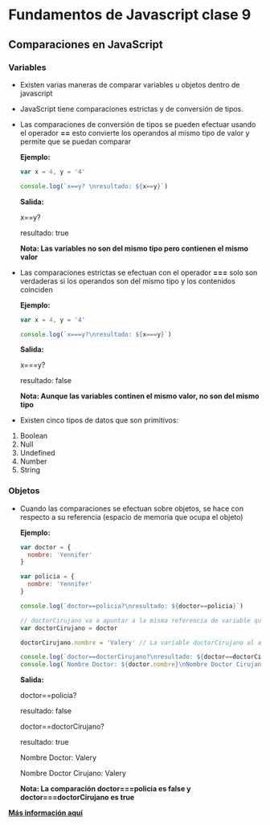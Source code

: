 # Fundamentos de Javascript clase 9

## Comparaciones en JavaScript

### Variables

* Existen varias maneras de comparar variables u objetos dentro de javascript

* JavaScript tiene comparaciones estrictas y de conversión de tipos.

* Las comparaciones de conversión de tipos se pueden efectuar usando el operador **==** esto convierte los operandos al mismo tipo de valor y permite que se puedan comparar

  **Ejemplo:**

  ```Javascript
  var x = 4, y = '4'

  console.log(`x==y? \nresultado: ${x==y}`)
  ```

  **Salida:**

  x==y?

  resultado: true

  **Nota: Las variables no son del mismo tipo pero contienen el mismo valor**

* Las comparaciones estrictas se efectuan con el operador **===** solo son verdaderas si los operandos son del mismo tipo y los contenidos coinciden

  **Ejemplo:**

  ```Javascript
  var x = 4, y = '4'

  console.log(`x===y?\nresultado: ${x===y}`)
  ```

  **Salida:**

  x===y?

  resultado: false

  **Nota: Aunque las variables continen el mismo valor, no son del mismo tipo**

* Existen cinco tipos de datos que son primitivos:

1. Boolean
2. Null
3. Undefined
4. Number
5. String

### Objetos

* Cuando las comparaciones se efectuan sobre objetos, se hace con respecto a su referencia (espacio de memoria que ocupa el objeto)

  **Ejemplo:**

  ```Javascript
  var doctor = {
    nombre: 'Yennifer'
  }

  var policia = {
    nombre: 'Yennifer'
  }

  console.log(`doctor==policia?\nresultado: ${doctor==policia}`)

  // doctorCirujano va a apuntar a la misma referencia de variable que apunta a doctor. En otras palabras, doctorCirujano apuntará al mismo lugar de la computadora que apunta a la variable doctor
  var doctorCirujano = doctor

  doctorCirujano.nombre = 'Valery' // La variable doctorCirujano al apuntar a la misma referencia que doctor, modificará la información de doctor

  console.log(`doctor==doctorCirujano?\nresultado: ${doctor==doctorCirujano}`)
  console.log(`Nombre Doctor: ${doctor.nombre}\nNombre Doctor Cirujano: ${doctorCirujano.nombre}`)
  ```

  **Salida:**

  doctor==policia?
  
  resultado: false
  
  doctor==doctorCirujano?
  
  resultado: true
  
  Nombre Doctor: Valery
  
  Nombre Doctor Cirujano: Valery

  **Nota: La comparación doctor===policia es false y doctor===doctorCirujano es true**

**[Más información aquí](<https://developer.mozilla.org/en-US/docs/Web/JavaScript/Reference/Operators/Comparison_Operators> "JS Comparison operators | MDN")**
